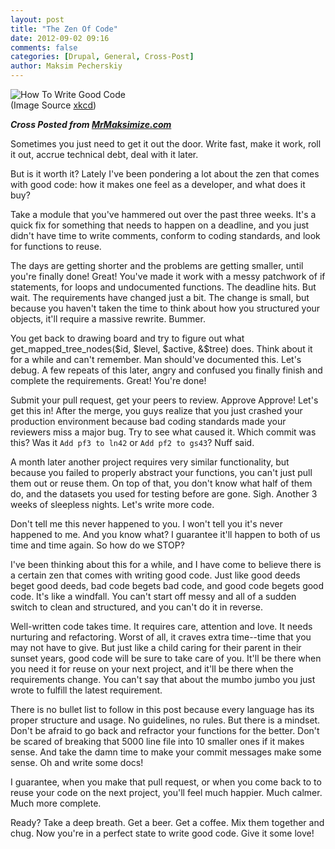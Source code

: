 ```yaml
---
layout: post
title: "The Zen Of Code"
date: 2012-09-02 09:16
comments: false
categories: [Drupal, General, Cross-Post]
author: Maksim Pecherskiy
---
```


![How To Write Good Code](http://imgs.xkcd.com/comics/good_code.png)  
(Image Source [xkcd](http://xkcd.com/844/))

***Cross Posted from [MrMaksimize.com](http://mrmaksimize.com/blog/zen-code)***

Sometimes you just need to get it out the door. Write fast, make it work, roll it out, accrue technical debt, deal with it later. 

But is it worth it? Lately I've been pondering a lot about the zen that comes with good code: how it makes one feel as a developer, and what does it buy?

Take a module that you've hammered out over the past three weeks. It's a quick fix for something that needs to happen on a deadline, and you just didn't have time to write comments, conform to coding standards, and look for functions to reuse. 

The days are getting shorter and the problems are getting smaller, until you're finally done! Great! You've made it work with a messy patchwork of if statements, for loops and undocumented functions. The deadline hits. But wait. The requirements have changed just a bit. The change is small, but because you haven't taken the time to think about how you structured your objects, it'll require a massive rewrite.  Bummer.

You get back to drawing board and try to figure out what get_mapped_tree_nodes($id, $level, $active, &$tree) does.  Think about it for a while and can't remember. Man should've documented this. Let's debug. A few repeats of this later, angry and confused you finally finish and complete the requirements. Great! You're done!

Submit your pull request, get your peers to review. Approve Approve! Let's get this in!  After the merge, you guys realize that you just crashed your production environment because bad coding standards made your reviewers miss a major bug. Try to see what caused it. Which commit was this? Was it `Add pf3 to ln42` or `Add pf2 to gs43`? Nuff said.

A month later another project requires very similar functionality, but because you failed to properly abstract your functions, you can't just pull them out or reuse them. On top of that, you don't know what half of them do, and the datasets you used for testing before are gone. Sigh. Another 3 weeks of sleepless nights. Let's write more code. 

Don't tell me this never happened to you. I won't tell you it's never happened to me. And you know what? I guarantee it'll happen to both of us time and time again. So how do we STOP?

I've been thinking about this for a while, and I have come to believe there is a certain zen that comes with writing good code. Just like good deeds beget good deeds, bad code begets bad code, and good code begets good code. It's like a windfall. You can't start off messy and all of a sudden switch to clean and structured, and you can't do it in reverse.  

Well-written code takes time. It requires care, attention and love. It needs nurturing and refactoring. Worst of all, it craves extra time--time that you may not have to give. But just like a child caring for their parent in their sunset years, good code will be sure to take care of you. It'll be there when you need it for reuse on your next project, and it'll be there when the requirements change. You can't say that about the mumbo jumbo you just wrote to fulfill the latest requirement.

There is no bullet list to follow in this post because every language has its proper structure and usage. No guidelines, no rules. But there is a mindset. Don't be afraid to go back and refractor your functions for the better. Don't be scared of breaking that 5000 line file into 10 smaller ones if it makes sense. And take the damn time to make your commit messages make some sense. Oh and write some docs!  

I guarantee, when you make that pull request, or when you come back to to reuse your code on the next project, you'll feel much happier. Much calmer. Much more complete.

Ready? Take a deep breath. Get a beer. Get a coffee. Mix them together and chug. Now you're in a perfect state to write good code. Give it some love!